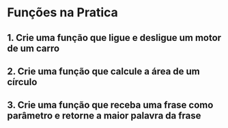 # Funções na Pratica

## 1. Crie uma função que ligue e desligue um motor de um carro

## 2. Crie uma função que calcule a área de um círculo

## 3. Crie uma função que receba uma frase como parâmetro e retorne a maior palavra da frase


